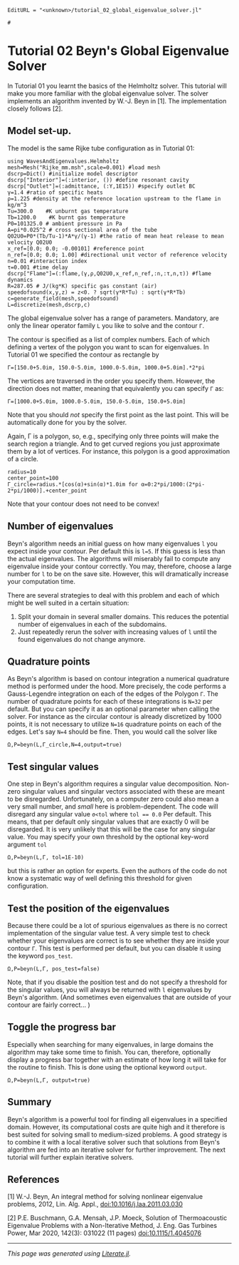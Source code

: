 ```@meta
EditURL = "<unknown>/tutorial_02_global_eigenvalue_solver.jl"
```

```@example tutorial_02_global_eigenvalue_solver
#
```

# Tutorial 02 Beyn's Global Eigenvalue Solver


In Tutorial 01 you learnt the basics of the Helmholtz solver. This tutorial
will make you more familiar with the global eigenvalue solver. The solver
implements an algorithm invented by W.-J. Beyn in [1]. The implementation
closely follows [2].

## Model set-up.
The model is the same Rijke tube configuration as in Tutorial 01:

```@example tutorial_02_global_eigenvalue_solver
using WavesAndEigenvalues.Helmholtz
mesh=Mesh("Rijke_mm.msh",scale=0.001) #load mesh
dscrp=Dict() #initialize model descriptor
dscrp["Interior"]=(:interior, ()) #define resonant cavity
dscrp["Outlet"]=(:admittance, (:Y,1E15)) #specify outlet BC
γ=1.4 #ratio of specific heats
ρ=1.225 #density at the reference location upstream to the flame in kg/m^3
Tu=300.0    #K unburnt gas temperature
Tb=1200.0    #K burnt gas temperature
P0=101325.0 # ambient pressure in Pa
A=pi*0.025^2 # cross sectional area of the tube
Q02U0=P0*(Tb/Tu-1)*A*γ/(γ-1) #the ratio of mean heat release to mean velocity Q02U0
x_ref=[0.0; 0.0; -0.00101] #reference point
n_ref=[0.0; 0.0; 1.00] #directional unit vector of reference velocity
n=0.01 #interaction index
τ=0.001 #time delay
dscrp["Flame"]=(:flame,(γ,ρ,Q02U0,x_ref,n_ref,:n,:τ,n,τ)) #flame dynamics
R=287.05 # J/(kg*K) specific gas constant (air)
speedofsound(x,y,z) = z<0. ? sqrt(γ*R*Tu) : sqrt(γ*R*Tb)
c=generate_field(mesh,speedofsound)
L=discretize(mesh,dscrp,c)
```

The global eigenvalue solver has a range of parameters. Mandatory, are only
the linear operator family `L` you like to solve and the contour `Γ`.

The contour is specified as a list of complex numbers. Each of which defining
a vertex of the polygon you want to scan for eigenvalues.
In Tutorial 01 we specified the contour as rectangle by

```@example tutorial_02_global_eigenvalue_solver
Γ=[150.0+5.0im, 150.0-5.0im, 1000.0-5.0im, 1000.0+5.0im].*2*pi
```

The vertices are traversed in the order you specify them. However, the
direction does not matter, meaning that equivalently you can specify `Γ` as:

```@example tutorial_02_global_eigenvalue_solver
Γ=[1000.0+5.0im, 1000.0-5.0im, 150.0-5.0im, 150.0+5.0im]
```

Note that you should *not* specify the first point as the last point.
This will be automatically done for you by the solver.

Again, Γ is a polygon, so, e.g., specifying only three points will make the
search region a triangle. And to get curved regions you just approximate them
by a lot of vertices. For instance, this polygon is a good approximation of
a circle.

```@example tutorial_02_global_eigenvalue_solver
radius=10
center_point=100
Γ_circle=radius.*[cos(α)+sin(α)*1.0im for α=0:2*pi/1000:(2*pi-2*pi/1000)].+center_point
```

Note that your contour does not need to be convex!

## Number of eigenvalues

Beyn's algorithm needs an initial guess on how many eigenvalues `l` you expect
inside your contour. Per default this is `l=5`. If this guess is less than
the actual eigenvalues. The algorithms will miserably fail to compute any
eigenvalue inside your contour correctly. You may, therefore, choose a large
number for `l` to be on the save site. However, this will dramatically
increase your computation time.

There are several strategies to deal with this problem and each of which might
be well suited in a certain situation:
1. Split your domain in several smaller domains. This reduces the potential number of eigenvalues in each of the subdomains.
2. Just repeatedly rerun the solver with increasing values of `l` until the found eigenvalues do not change anymore.

## Quadrature points

As Beyn's algorithm is based on contour integration a numerical quadrature
method is performed under the hood. More precisely, the code performs a
Gauss-Legendre integration on each of the edges of the Polygon `Γ`. The number
of quadrature points for each of these integrations is `N=32` per default. But
you can specify it as an optional parameter when calling the solver.
For instance as the circular contour is already discretized by 1000 points, it
is not necessary to utilize `N=16` quadrature points on each of the edges.
Let's say `N=4` should be fine. Then, you would call the solver like

```@example tutorial_02_global_eigenvalue_solver
Ω,P=beyn(L,Γ_circle,N=4,output=true)
```

## Test singular values

One step in Beyn's algorithm requires a singular value decomposition. Non-zero
singular values and singular vectors associated with these are meant to be
disregarded. Unfortunately, on a computer zero could also mean a very small
number, and *small* here is problem-dependent. The code will disregard any
singular value `σ<tol` where `tol == 0.0` Per default. This means, that per
default only singular values that are exactly 0 will be disregarded. It is
very unlikely that this will be the case for any singular value. You may
specify your own threshold by the optional key-word argument `tol`

```@example tutorial_02_global_eigenvalue_solver
Ω,P=beyn(L,Γ, tol=1E-10)
```

but this is rather an option for experts. Even the authors of the code do not
know a systematic way of well defining this threshold for given configuration.
## Test the position of the eigenvalues

Because there could be a lot of spurious eigenvalues as there is no correct
implementation of the singular value test. A very simple test to check whether
your eigenvalues are correct is to see whether they are inside your contour
`Γ`. This test is performed per default, but you can disable it using the
keyword `pos_test`.

```@example tutorial_02_global_eigenvalue_solver
Ω,P=beyn(L,Γ, pos_test=false)
```

Note, that if you disable the position test and do not specify a threshold for
the singular values, you will always be returned with `l` eigenvalues by
Beyn's algorithm. (And sometimes even eigenvalues that are outside
of your contour are fairly correct... )
## Toggle the progress bar

Especially when searching for many eigenvalues, in large domains the algorithm
may take some time to finish. You can, therefore, optionally display a
progress bar together with an estimate of how long it will take for the
routine to finish. This is done using the optional keyword `output`.

```@example tutorial_02_global_eigenvalue_solver
Ω,P=beyn(L,Γ, output=true)
```

## Summary

Beyn's algorithm is a powerful tool for finding all eigenvalues in a specified
domain. However, its computational costs are quite high and it therefore is best
suited for solving small to medium-sized problems. A good strategy is to combine
it with a local iterative solver such that solutions from Beyn's algorithm are
fed into an iterative solver for further improvement. The next tutorial will
further explain iterative solvers.

## References
[1] W.-J. Beyn, An integral method for solving nonlinear eigenvalue problems, 2012, Lin. Alg. Appl., [doi:10.1016/j.laa.2011.03.030](https://doi.org/10.1016/j.laa.2011.03.030)

[2] P.E. Buschmann, G.A. Mensah, J.P. Moeck, Solution of Thermoacoustic Eigenvalue Problems with a Non-Iterative Method, J. Eng. Gas Turbines Power, Mar 2020, 142(3): 031022 (11 pages) [doi:10.1115/1.4045076](https://doi.org/10.1115/1.4045076)

---

*This page was generated using [Literate.jl](https://github.com/fredrikekre/Literate.jl).*

